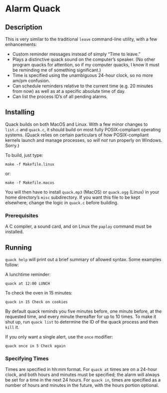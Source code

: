 Alarm Quack
===========

Description
-----------

This is very similar to the traditional `leave` command-line utility,
with a few enhancements:

-   Custom reminder messages instead of simply “Time to leave.”
-   Plays a distinctive quack sound on the computer’s speaker. (No other
    program quacks for attention, so if my computer quacks, I know it
    must be reminding me of something significant.)
-   Time is specified using the unambiguous 24-hour clock, so no more
    am/pm confusion.
-   Can schedule reminders relative to the current time (e.g. 20 minutes
    from now) as well as at a specific absolute time of day.
-   Can list the process ID’s of all pending alarms.

Installing
----------

Quack builds on both MacOS and Linux. With a few minor changes to
`list.c` and `quack.c`, it should build on most fully POSIX-compliant
operating systems. (Quack relies on certain particulars of how
POSIX-compliant kernels launch and manage processes, so *will not* run
properly on Windows. Sorry.)

To build, just type:

    make -f Makefile.linux

or:

    make -f Makefile.macos

You will then have to install `quack.mp3` (MacOS) or `quack.ogg` (Linux)
in your home directory’s `misc` subdirectory. If you want this file to
be kept elsewhere, change the logic in `quack.c` before building.

### Prerequisites

A C compiler, a sound card, and on Linux the `paplay` command must be
installed.

Running
-------

`quack help` will print out a brief summary of allowed syntax. Some
examples follow:

A lunchtime reminder:

    quack at 12:00 LUNCH

To check the oven in 15 minutes:

    quack in 15 Check on cookies

By default quack reminds you five minutes before, one minute before, at
the requested time, and every minute thereafter for up to 10 times. To
make it shut up, run `quack list` to determine the ID of the quack
process and then `kill` it.

If you only want a single alert, use the `once` modifier:

    quack once in 5 Check again

### Specifying Times

Times are specified in hh:mm format. For `quack at` times are on a
24-hour clock, and both hours and minutes must be specified; the alarm
will always be set for a time in the next 24 hours. For `quack in`,
times are specified as a number of hours and minutes in the future, with
the hours portion optional.
